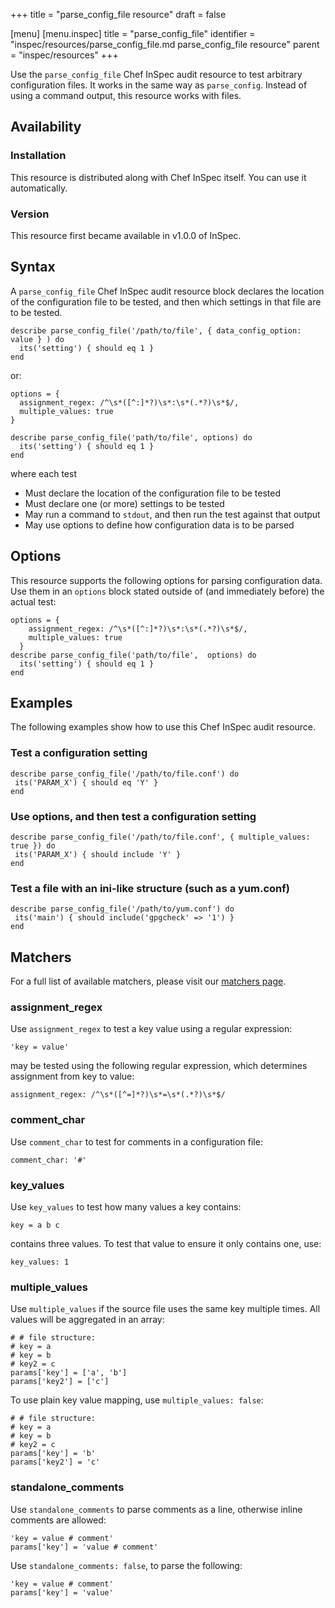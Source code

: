 +++
title = "parse_config_file resource"
draft = false

[menu]
  [menu.inspec]
    title = "parse_config_file"
    identifier = "inspec/resources/parse_config_file.md parse_config_file resource"
    parent = "inspec/resources"
+++


Use the `parse_config_file` Chef InSpec audit resource to test arbitrary configuration files. It works in the same way as `parse_config`. Instead of using a command output, this resource works with files.


## Availability

### Installation

This resource is distributed along with Chef InSpec itself. You can use it automatically.

### Version

This resource first became available in v1.0.0 of InSpec.

## Syntax

A `parse_config_file` Chef InSpec audit resource block declares the location of the configuration file to be tested, and then which settings in that file are to be tested.

    describe parse_config_file('/path/to/file', { data_config_option: value } ) do
      its('setting') { should eq 1 }
    end

or:

    options = {
      assignment_regex: /^\s*([^:]*?)\s*:\s*(.*?)\s*$/,
      multiple_values: true
    }

    describe parse_config_file('path/to/file', options) do
      its('setting') { should eq 1 }
    end

where each test

* Must declare the location of the configuration file to be tested
* Must declare one (or more) settings to be tested
* May run a command to `stdout`, and then run the test against that output
* May use options to define how configuration data is to be parsed


## Options

This resource supports the following options for parsing configuration data. Use them in an `options` block stated outside of (and immediately before) the actual test:

    options = {
        assignment_regex: /^\s*([^:]*?)\s*:\s*(.*?)\s*$/,
        multiple_values: true
      }
    describe parse_config_file('path/to/file',  options) do
      its('setting') { should eq 1 }
    end


## Examples

The following examples show how to use this Chef InSpec audit resource.

### Test a configuration setting

    describe parse_config_file('/path/to/file.conf') do
     its('PARAM_X') { should eq 'Y' }
    end

### Use options, and then test a configuration setting

    describe parse_config_file('/path/to/file.conf', { multiple_values: true }) do
     its('PARAM_X') { should include 'Y' }
    end

### Test a file with an ini-like structure (such as a yum.conf)

    describe parse_config_file('/path/to/yum.conf') do
     its('main') { should include('gpgcheck' => '1') }
    end


## Matchers

For a full list of available matchers, please visit our [matchers page](https://www.inspec.io/docs/reference/matchers/).

### assignment_regex

Use `assignment_regex` to test a key value using a regular expression:

    'key = value'

may be tested using the following regular expression, which determines assignment from key to value:

    assignment_regex: /^\s*([^=]*?)\s*=\s*(.*?)\s*$/

### comment_char

Use `comment_char` to test for comments in a configuration file:

    comment_char: '#'

### key_values

Use `key_values` to test how many values a key contains:

    key = a b c

contains three values. To test that value to ensure it only contains one, use:

    key_values: 1

### multiple_values

Use `multiple_values` if the source file uses the same key multiple times. All values will be aggregated in an array:

    # # file structure:
    # key = a
    # key = b
    # key2 = c
    params['key'] = ['a', 'b']
    params['key2'] = ['c']

To use plain key value mapping, use `multiple_values: false`:

    # # file structure:
    # key = a
    # key = b
    # key2 = c
    params['key'] = 'b'
    params['key2'] = 'c'

### standalone_comments

Use `standalone_comments` to parse comments as a line, otherwise inline comments are allowed:

    'key = value # comment'
    params['key'] = 'value # comment'

Use `standalone_comments: false`, to parse the following:

    'key = value # comment'
    params['key'] = 'value'
